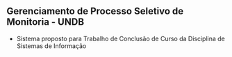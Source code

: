 
## Gerenciamento de Processo Seletivo de Monitoria - UNDB

- Sistema proposto para Trabalho de Conclusão de Curso da Disciplina de Sistemas de Informação